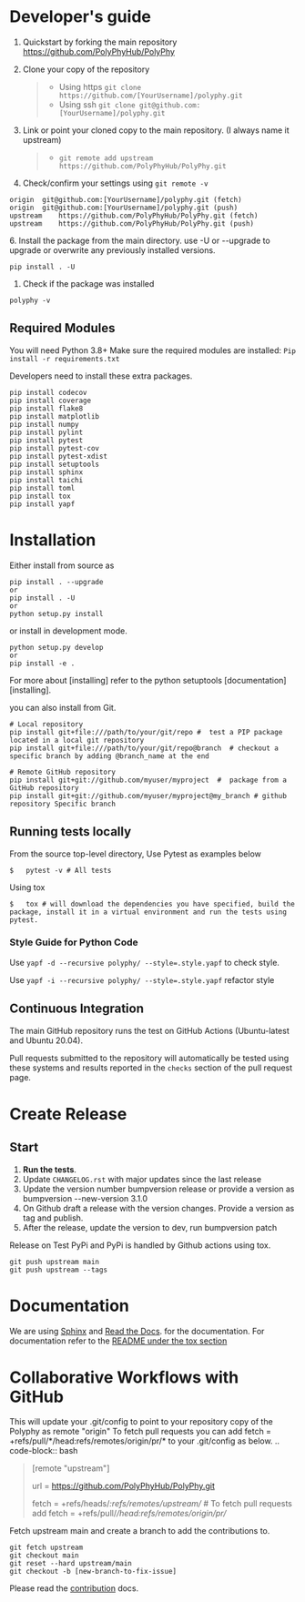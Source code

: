 # Developer's guide

1.  Quickstart by forking the main repository
    <https://github.com/PolyPhyHub/PolyPhy>

2.  Clone your copy of the repository

    > -   Using https
    >     `git clone https://github.com/[YourUsername]/polyphy.git`
    > -   Using ssh
    >     `git clone git@github.com:[YourUsername]/polyphy.git`

3.  Link or point your cloned copy to the main repository. (I always
    name it upstream)

    > -   `git remote add upstream https://github.com/PolyPhyHub/PolyPhy.git`

4.  Check/confirm your settings using `git remote -v`

<!-- -->

    origin  git@github.com:[YourUsername]/polyphy.git (fetch)
    origin  git@github.com:[YourUsername]/polyphy.git (push)
    upstream    https://github.com/PolyPhyHub/PolyPhy.git (fetch)
    upstream    https://github.com/PolyPhyHub/PolyPhy.git (push)

6\. Install the package from the main directory. use <span
class="title-ref">-U or --upgrade</span> to upgrade or overwrite any
previously installed versions.

    pip install . -U

1.  Check if the package was installed

<!-- -->

    polyphy -v

## Required Modules

You will need Python 3.8+ Make sure the required modules are installed:
`Pip install -r requirements.txt`

Developers need to install these extra packages.

    pip install codecov
    pip install coverage
    pip install flake8
    pip install matplotlib
    pip install numpy
    pip install pylint
    pip install pytest
    pip install pytest-cov
    pip install pytest-xdist
    pip install setuptools
    pip install sphinx
    pip install taichi
    pip install toml
    pip install tox
    pip install yapf

# Installation

Either install from source as

    pip install . --upgrade
    or
    pip install . -U
    or
    python setup.py install

or install in development mode.

    python setup.py develop
    or
    pip install -e .

For more about [installing] refer to the python setuptools
[documentation][installing].

you can also install from Git.

    # Local repository
    pip install git+file:///path/to/your/git/repo #  test a PIP package located in a local git repository
    pip install git+file:///path/to/your/git/repo@branch  # checkout a specific branch by adding @branch_name at the end

    # Remote GitHub repository
    pip install git+git://github.com/myuser/myproject  #  package from a GitHub repository
    pip install git+git://github.com/myuser/myproject@my_branch # github repository Specific branch

## Running tests locally

From the source top-level directory, Use Pytest as examples below

    $   pytest -v # All tests

Using tox

    $   tox # will download the dependencies you have specified, build the package, install it in a virtual environment and run the tests using pytest.

### Style Guide for Python Code

Use `yapf -d --recursive polyphy/ --style=.style.yapf` to check style.

Use `yapf -i --recursive polyphy/ --style=.style.yapf` refactor style

## Continuous Integration

The main GitHub repository runs the test on GitHub Actions
(Ubuntu-latest and Ubuntu 20.04).

Pull requests submitted to the repository will automatically be tested
using these systems and results reported in the `checks` section of the
pull request page.

# Create Release

## Start

1.  **Run the tests**.
2.  Update `CHANGELOG.rst` with major updates since the last release
3.  Update the version number <span class="title-ref">bumpversion
    release</span> or provide a version as <span
    class="title-ref">bumpversion --new-version 3.1.0</span>
4.  On Github draft a release with the version changes. Provide a
    version as tag and publish.
5.  After the release, update the version to dev, run <span
    class="title-ref">bumpversion patch</span>

Release on Test PyPi and PyPi is handled by Github actions using tox.

    git push upstream main
    git push upstream --tags

# Documentation

We are using [Sphinx] and [Read the Docs]. for the documentation. For
documentation refer to the [README under the tox section]

# Collaborative Workflows with GitHub

This will update your <span class="title-ref">.git/config</span> to
point to your repository copy of the Polyphy as <span
class="title-ref">remote "origin"</span> To fetch pull requests you can
add <span class="title-ref">fetch =
+refs/pull/\*/head:refs/remotes/origin/pr/\*</span> to your <span
class="title-ref">.git/config</span> as below. .. code-block:: bash

> \[remote "upstream"\]
> 
> url = <https://github.com/PolyPhyHub/PolyPhy.git>
> 
> fetch = +refs/heads/*:refs/remotes/upstream/* 
> \# To fetch pull requests add
> fetch = +refs/pull/*/head:refs/remotes/origin/pr/*

Fetch upstream main and create a branch to add the contributions to.

    git fetch upstream
    git checkout main
    git reset --hard upstream/main
    git checkout -b [new-branch-to-fix-issue]

Please read the [contribution] docs.

  [Sphinx]: http://www.sphinx-doc.org/en/stable/
  [Read the Docs]: https://readthedocs.org/
  [README under the tox section]: readme.html#Tox
  [contribution]: contributing.html